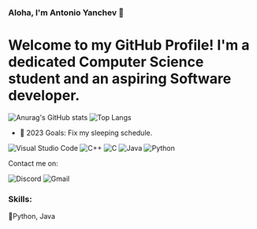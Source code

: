 <h3>Aloha, I'm Antonio Yanchev 👋</h3>

<h1>
  Welcome to my GitHub Profile! I'm a dedicated Computer Science student and an aspiring Software developer.
</h1>


![Anurag's GitHub stats](https://github-readme-stats.vercel.app/api?username=eMhctaCtnaCuoY&show_icons=true&theme=radical)
![Top Langs](https://github-readme-stats.vercel.app/api/top-langs/?username=eMhctaCtnaCuoY&hide_progress=true)

- 🥅 2023 Goals: Fix my sleeping schedule.




![Visual Studio Code](https://img.shields.io/badge/Visual%20Studio%20Code-0078d7.svg?style=for-the-badge&logo=visual-studio-code&logoColor=white)
![C++](https://img.shields.io/badge/c++-%2300599C.svg?style=for-the-badge&logo=c%2B%2B&logoColor=white)
![C](https://img.shields.io/badge/c-%2300599C.svg?style=for-the-badge&logo=c&logoColor=white)
![Java](https://img.shields.io/badge/java-%23ED8B00.svg?style=for-the-badge&logo=openjdk&logoColor=white)
![Python](https://img.shields.io/badge/python-3670A0?style=for-the-badge&logo=python&logoColor=ffdd54)

Contact me on:

![Discord](https://img.shields.io/badge/Discord-%235865F2.svg?style=for-the-badge&logo=discord&logoColor=white)
![Gmail](https://img.shields.io/badge/Gmail-D14836?style=for-the-badge&logo=gmail&logoColor=white)

 ### Skills:
 :pushpin:Python, Java
